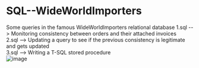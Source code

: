 # SQL--WideWorldImporters
Some queries in the famous WideWorldImporters relational database
1.sql --> Monitoring consistency between orders and their attached invoices  
2.sql --> Updating a query to see if the previous consistency is legitimate and gets updated  
3.sql --> Writing a T-SQL stored procedure  
![image](https://user-images.githubusercontent.com/44393451/113060561-1acfd880-91b1-11eb-8fd8-b876c0330c96.png)


